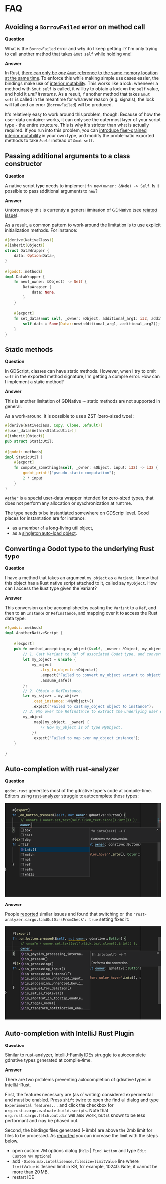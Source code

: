 # FAQ

## Avoiding a `BorrowFailed` error on method call

**Question**

What is the `BorrowFailed` error and why do I keep getting it? I'm only trying to call another method that takes `&mut self` while holding one!

**Answer**

In Rust, [there can only be *one* `&mut` reference to the same memory location at the same time](https://docs.rs/dtolnay/0.0.9/dtolnay/macro._02__reference_types.html). To enforce this while making simple use cases easier, the bindings make use of [interior mutability](https://doc.rust-lang.org/book/ch15-05-interior-mutability.html). This works like a lock: whenever a method with `&mut self` is called, it will try to obtain a lock on the `self` value, and hold it *until it returns*. As a result, if another method that takes `&mut self` is called in the meantime for whatever reason (e.g. signals), the lock will fail and an error (`BorrowFailed`) will be produced.

It's relatively easy to work around this problem, though: Because of how the user-data container works, it can only see the outermost layer of your script type - the entire structure. This is why it's stricter than what is actually required. If you run into this problem, you can [introduce finer-grained interior mutability](https://doc.rust-lang.org/book/ch15-05-interior-mutability.html) in your own type, and modify the problematic exported methods to take `&self` instead of `&mut self`.

## Passing additional arguments to a class constructor

**Question**

A native script type needs to implement `fn new(owner: &Node) -> Self`.
Is it possible to pass additional arguments to `new`?

**Answer**

Unfortunately this is currently a general limitation of GDNative (see [related issue](https://github.com/godotengine/godot/issues/23260)).

As a result, a common pattern to work-around the limitation is to use explicit initialization methods. For instance:

```rust
#[derive(NativeClass)]
#[inherit(Object)]
struct DataWrapper {
    data: Option<Data>,
}

#[godot::methods]
impl DataWrapper {
    fn new(_owner: &Object) -> Self {
        DataWrapper {
            data: None,
        }
    }

    #[export]
    fn set_data(&mut self, _owner: &Object, additional_arg1: i32, additional_arg2: i32) {
        self.data = Some(Data::new(additional_arg1, additional_arg2));
    }
}
```


## Static methods

**Question**

In GDScript, classes can have static methods.
However, when I try to omit `self` in the exported method signature, I'm getting a compile error.
How can I implement a static method?

**Answer**

This is another limitation of GDNative -- static methods are not supported in general.

As a work-around, it is possible to use a ZST (zero-sized type):

```rust
#[derive(NativeClass, Copy, Clone, Default)]
#[user_data(Aether<StaticUtil>)]
#[inherit(Object)]
pub struct StaticUtil;

#[godot::methods]
impl StaticUtil {
    #[export]
    fn compute_something(&self, _owner: &Object, input: i32) -> i32 {
        godot_print!("pseudo-static computation");
        2 * input
    }
}
```

[`Aether`](https://docs.rs/gdnative/0.9/gdnative/prelude/struct.Aether.html) is a special user-data wrapper intended for zero-sized types, that does not perform any allocation or synchronization at runtime.

The type needs to be instantiated somewhere on GDScript level.
Good places for instantiation are for instance:

- as a member of a long-living util object,
- as a [singleton auto-load object](https://docs.godotengine.org/en/stable/getting_started/step_by_step/singletons_autoload.html).


## Converting a Godot type to the underlying Rust type

**Question**

I have a method that takes an argument `my_object` as a `Variant`.
I know that this object has a Rust native script attached to it, called say `MyObject`.
How can I access the Rust type given the Variant?

**Answer**

This conversion can be accomplished by casting the `Variant` to a `Ref`, and then to an `Instance` or `RefInstance`, and mapping over it to access the Rust data type:

```rust
#[godot::methods]
impl AnotherNativeScript {

    #[export]
    pub fn method_accepting_my_object(&self, _owner: &Object, my_object: Variant) {
        // 1. Cast Variant to Ref of associated Godot type, and convert to TRef.
        let my_object = unsafe {
            my_object
                .try_to_object::<Object>()
                .expect("Failed to convert my_object variant to object")
                .assume_safe()
        };
        // 2. Obtain a RefInstance.
        let my_object = my_object
            .cast_instance::<MyObject>()
            .expect("Failed to cast my_object object to instance");
        // 3. Map over the RefInstance to extract the underlying user data.
        my_object
            .map(|my_object, _owner| {
                // Now my_object is of type MyObject.
            })
            .expect("Failed to map over my_object instance");
    }

}

```

## Auto-completion with rust-analyzer

**Question**

`godot-rust` generates most of the gdnative type's code at compile-time. Editors using [rust-analyzer](https://github.com/rust-analyzer/rust-analyzer) struggle to autocomplete those types:

![no-completion](images/no-completion.png)

**Answer**

People [reported](https://github.com/rust-analyzer/rust-analyzer/issues/5040) similar issues and found that switching on the `"rust-analyzer.cargo.loadOutDirsFromCheck": true` setting fixed it:

![completion](images/completion.png)


## Auto-completion with IntelliJ Rust Plugin

**Question**

Similar to rust-analyzer, IntelliJ-Family IDEs struggle to autocomplete gdnative types generated at compile-time.

**Answer**

There are two problems preventing autocompletion of gdnative types in IntelliJ-Rust.

First, the features necessary are (as of writing) considered experimental and must be enabled. Press `shift` twice to open the find all dialog and type `Experimental features...` and click the checkbox for `org.rust.cargo.evaluate.build.scripts`.  Note that `org.rust.cargo.fetch.out.dir` will also work, but is known to be less performant and may be phased out.

Second, the bindings files generated (~8mb) are above the 2mb limit for files to be processed. As [reported](https://github.com/intellij-rust/intellij-rust/issues/6571#) you can increase the limit with the steps below.
* open custom VM options dialog (`Help` | `Find Action` and type `Edit Custom VM Options`)
* add `-Didea.max.intellisense.filesize=limitValue` line where `limitValue` is desired limit in KB, for example, 10240. Note, it cannot be more than 20 MB.
* restart IDE
